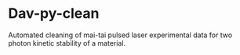 # Dav-py-clean
Automated cleaning of mai-tai pulsed laser experimental data for two photon kinetic stability of a material.
